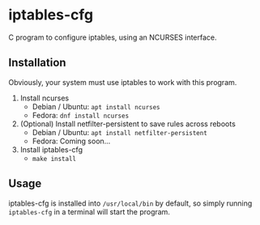 # iptables-cfg
C program to configure iptables, using an NCURSES interface.

## Installation

Obviously, your system must use iptables to work with this program.

1.  Install ncurses
    * Debian / Ubuntu: `apt install ncurses`
    * Fedora: `dnf install ncurses`
2.  (Optional) Install netfilter-persistent to save rules across reboots
    * Debian / Ubuntu: `apt install netfilter-persistent`
    * Fedora: Coming soon...
3.  Install iptables-cfg
    * `make install`

## Usage

iptables-cfg is installed into `/usr/local/bin` by default, so simply running
`iptables-cfg` in a terminal will start the program.
